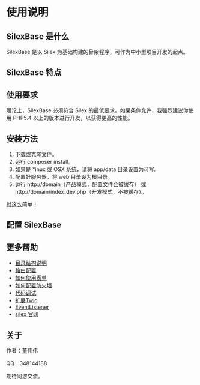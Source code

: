 # 使用说明 #

## SilexBase 是什么 ##

SilexBase 是以 Silex 为基础构建的骨架程序，可作为中小型项目开发的起点。

## SilexBase 特点

## 使用要求 ##

理论上，SilexBase 必须符合 Silex 的最低要求。如果条件允许，我强烈建议你使用 PHP5.4 以上的版本进行开发，以获得更高的性能。

## 安装方法 ##

1. 下载或克隆文件。
2. 运行 composer install。
3. 如果是 *inux 或 OSX 系统，请将 app/data 目录设置为可写。
4. 配置好服务器，将 web 目录设为根目录。
5. 运行 http://domain（产品模式，配置文件会被缓存） 或 http://domain/index_dev.php（开发模式，不被缓存）。

就这么简单！

## 配置 SilexBase


## 更多帮助

* [目录结构说明](docs/struct.md)
* [路由配置](docs/routing.md)
* [如何使用表单](docs/form)
* [如何配置防火墙](docs/security.md)
* [代码调试](docs/debug.md)
* [扩展Twig](docs/twig.md)
* [EventListener](docs/event_listener.md)
* [silex 官网](http://silex.sensiolabs.org)

## 关于 ##

作者：董伟伟

QQ：348144188

期待同您交流。
